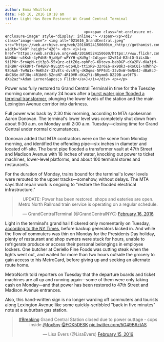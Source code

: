 ```yaml
---
author: Emma Whitford
date: Feb 16, 2016 10:18 am
title: Light Has Been Restored At Grand Central Terminal 
---
```


	
										<p><span class="mt-enclosure mt-enclosure-image" style="display: inline;"> </span></p><div class="image-none"> <img alt="021616_GrandCentral.jpeg" src="https://web.archive.org/web/20160524150600im_/http://gothamist.com/attachments/nyc_ewhitford/021616_GrandCentral.jpeg" width="640" height="426"> <br> <i>(<a href="https://web.archive.org/web/20160524150600/https://www.flickr.com/photos/damski/6685532657/in/photolist-bbM6Wr-u5Ksh-4yPdhB-9jaNpY-uPYYH-qXd9gf-4Wtype-32vE1d-EZntD-5iLsGb-9i1P8r-5rnWpM-cit3p3-55xQrz-oitZ6q-ophPcG-6Dtovo-babDGP-dXa2RV-dXa3jM-miRBHr-8kkDPt-fA4ERV-9yLqtt-wcp4Lb-ttixR9-32r6E6-ax9Qk3-eRoCQi-ndNhh2-9ZoAah-7wMW1x-9mKhJr-32vEts-dvs9fg-dKDqmz-5FP4d1-32vDvW-9mNm4J-dBaBcJ-4NC6Se-NFJ8q-4R1bH8-5ZnoN7-4R19VR-dXa2Yi-BRymmB-DZ29B-ax9fT5-dXa2az">Adam Lerner&apos;s Flickr</a>)</i></div> <p></p>

<p>Power was fully restored to Grand Central Terminal in time for the Tuesday morning commute, nearly 24 hours after a <a href="https://web.archive.org/web/20160524150600/http://gothamist.com/2016/02/15/grand_central_darkness_ghosts.php">burst water pipe flooded a terminal transformer</a>, plunging the lower levels of the station and the main Lexington Avenue corridor into darkness.</p>

<p>Full power was back by 2:30 this morning, according to MTA spokesman Aaron Donovan. The terminal&apos;s lower level was completely shut down from about 9:30 a.m. on Monday until 2:00 a.m. Tuesday&#x2014;closing time for Grand Central under normal circumstances. </p>

<p>Donovan added that MTA contractors were on the scene from Monday morning, and identified the offending pipe&#x2014;six inches in diameter and located off-site. The burst pipe flooded a transformer vault at 47th Street and Madison Avenue with 18 inches of water,  knocking out power to ticket machines, lower-level platforms, and about 100 terminal stores and restaurants. </p>

<p>For the duration of Monday, trains bound for the terminal&apos;s lower levels were rerouted to the upper tracks&#x2014;somehow, without delays. The MTA says that repair work is ongoing to &quot;restore the flooded electrical infrastructure.&quot; </p>

<center><blockquote class="twitter-tweet" data-lang="en"><p lang="en" dir="ltr">UPDATE: Power has been restored. shops and eateries are open. Metro North Railroad train service is operating on a regular schedule.</p>&#x2014; GrandCentralTerminal (@GrandCentralNYC) <a href="https://web.archive.org/web/20160524150600/https://twitter.com/GrandCentralNYC/status/699584756070092800">February 16, 2016</a></blockquote>
<script async src="//web.archive.org/web/20160524150600js_/http://platform.twitter.com/widgets.js" charset="utf-8"></script></center>

<p>Light in the terminal&apos;s grand hall flickered only momentarily on Tuesday, <a href="https://web.archive.org/web/20160524150600/http://www.nytimes.com/2016/02/17/nyregion/program-aims-to-keep-schools-diverse-as-new-york-neighborhoods-gentrify.html?rref=collection%2Fsectioncollection%2Fnyregion&amp;_r=1">according to the NY Times</a>, before backup generators kicked in. And while the flow of commuters was thin on Monday for the Presidents Day holiday, plenty of restaurant and shop owners were stuck for hours, unable to refrigerate produce or access their personal belongings in employee lockers. One butcher at Ceriello Fine Foods was cutting steak when the lights went out, and waited for more than two hours outside the grocery to gain access to his MetroCard, before giving up and seeking an alternate route home. </p>

<p>MetroNorth told reporters on Tuesday that the departure boards and ticket machines are all up and running again&#x2014;some of them were only taking cash on Monday&#x2014;and that power has been restored to 47th Street and Madison Avenue entrances. </p>

<p>Also, this hand-written sign is no longer warding off commuters and tourists along Lexington Avenue like some quickly-scribbled &quot;back in five minutes&quot; note at a suburban gas station. </p>

<center><blockquote class="twitter-tweet" data-lang="en"><p lang="en" dir="ltr"><a href="https://web.archive.org/web/20160524150600/https://twitter.com/hashtag/Breaking?src=hash">#Breaking</a> Grand Central Station closed due to power outtage - cops inside <a href="https://web.archive.org/web/20160524150600/https://twitter.com/fox5ny">@fox5ny</a> <a href="https://web.archive.org/web/20160524150600/https://twitter.com/FOX5DESK">@FOX5DESK</a> <a href="https://web.archive.org/web/20160524150600/https://t.co/5G49B6ztAS">pic.twitter.com/5G49B6ztAS</a></p>&#x2014; Lisa Evers (@LisaEvers) <a href="https://web.archive.org/web/20160524150600/https://twitter.com/LisaEvers/status/699261025007312896">February 15, 2016</a></blockquote>
<script async src="//web.archive.org/web/20160524150600js_/http://platform.twitter.com/widgets.js" charset="utf-8"></script></center>					
										
									
				